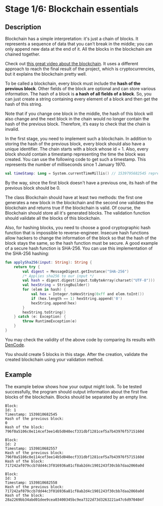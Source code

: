 # Stage 1/6: Blockchain essentials
## Description
Blockchain has a simple interpretation: it's just a chain of blocks. It represents a sequence of data that you can't break in the middle; you can only append new data at the end of it. All the blocks in the blockchain are chained together.

Check out <a href="https://www.youtube.com/watch?v=bBC-nXj3Ng4">this great video about the blockchain</a>. It uses a different approach to reach the final result of the project, which is cryptocurrencies, but it explains the blockchain pretty well.

To be called a blockchain, every block must include the <b>hash of the previous block</b>. Other fields of the block are optional and can store various information. The hash of a block is <b>a hash of all fields of a block</b>. So, you can just create a string containing every element of a block and then get the hash of this string.

Note that if you change one block in the middle, the hash of this block will also change and the next block in the chain would no longer contain the hash of the previous block. Therefore, it’s easy to check that the chain is invalid.

In the first stage, you need to implement such a blockchain. In addition to storing the hash of the previous block, every block should also have a unique identifier. The chain starts with a block whose id = 1. Also, every block should contain a timestamp representing the time the block was created. You can use the following code to get such a timestamp. This represents the number of milliseconds since 1 January 1970.
```kotlin
val timeStamp: Long = System.currentTimeMillis() // 1539795682545 represents 17.10.2018, 20:01:22.545
```
By the way, since the first block doesn't have a previous one, its hash of the previous block should be 0.

The class Blockchain should have at least two methods: the first one generates a new block in the blockchain and the second one validates the blockchain and returns true if the blockchain is valid. Of course, the Blockchain should store all it's generated blocks. The validation function should validate all the blocks of this blockchain.

Also, for hashing blocks, you need to choose a good cryptographic hash function that is impossible to reverse-engineer. Insecure hash functions allow hackers to change the information of the block so that the hash of the block stays the same, so the hash function must be secure. A good example of a secure hash function is SHA-256. You can use this implementation of the SHA-256 hashing:
```kotlin
fun applySha256(input: String): String {
    return try {
        val digest = MessageDigest.getInstance("SHA-256")
        /* Applies sha256 to our input */
        val hash = digest.digest(input.toByteArray(charset("UTF-8")))
        val hexString = StringBuilder()
        for (elem in hash) {
            val hex = Integer.toHexString(0xff and elem.toInt())
            if (hex.length == 1) hexString.append('0')
            hexString.append(hex)
        }
        hexString.toString()
    } catch (e: Exception) {
        throw RuntimeException(e)
    }
}
```

You may check the validity of the above code by comparing its results with <a href="https://dencode.com/en/hash">DenCode</a>.

You should create 5 blocks in this stage. After the creation, validate the created blockchain using your validation method.

## Example
The example below shows how your output might look. To be tested successfully, the program should output information about the first five blocks of the blockchain. Blocks should be separated by an empty line.
```
Block:
Id: 1
Timestamp: 1539810682545
Hash of the previous block:
0
Hash of the block:
796f0a5106c0e114cef3ee14b5d040ecf331dbf1281cef5a7b43976f5715160d

Block:
Id: 2
Timestamp: 1539810682557
Hash of the previous block:
796f0a5106c0e114cef3ee14b5d040ecf331dbf1281cef5a7b43976f5715160d
Hash of the block:
717242af079ccb7dd44c3f016936a81cf8ab2d4c1901243f30cbb7daa2060a0d

Block:
Id: 3
Timestamp: 1539810682558
Hash of the previous block:
717242af079ccb7dd44c3f016936a81cf8ab2d4c1901243f30cbb7daa2060a0d
Hash of the block:
28a2269bb34abd01dee9cea03400345bc9ea7322d73d3263221a47c6d970404f
```
